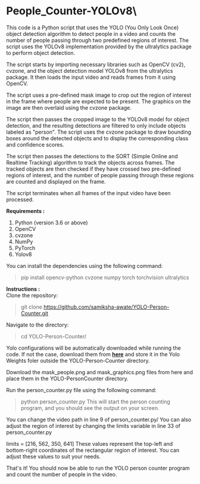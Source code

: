 # People_Counter-YOLOv8\
This code is a Python script that uses the YOLO (You Only Look Once) object detection algorithm to detect people in a video and counts the number of people passing through two predefined regions of interest. The script uses the YOLOv8 implementation provided by the ultralytics package to perform object detection.

The script starts by importing necessary libraries such as OpenCV (cv2), cvzone, and the object detection model YOLOv8 from the ultralytics package. It then loads the input video and reads frames from it using OpenCV.

The script uses a pre-defined mask image to crop out the region of interest in the frame where people are expected to be present. The graphics on the image are then overlaid using the cvzone package.

The script then passes the cropped image to the YOLOv8 model for object detection, and the resulting detections are filtered to only include objects labeled as "person". The script uses the cvzone package to draw bounding boxes around the detected objects and to display the corresponding class and confidence scores.

The script then passes the detections to the SORT (Simple Online and Realtime Tracking) algorithm to track the objects across frames. The tracked objects are then checked if they have crossed two pre-defined regions of interest, and the number of people passing through these regions are counted and displayed on the frame.

The script terminates when all frames of the input video have been processed.


**Requirements :**
1. Python (version 3.6 or above)
2. OpenCV
3. cvzone
4. NumPy
5. PyTorch
6. Yolov8

You can install the dependencies using the following command:
 >pip install opencv-python cvzone numpy torch torchvision ultralytics
 
**Instructions :**\
Clone the repository:
>git clone https://github.com/samiksha-awate/YOLO-Person-Counter.git

Navigate to the directory:
>cd YOLO-Person-Counter/

Yolo configurations will  be automatically downloaded while running the code. If not the case, download them from [**here**](https://github.com/ultralytics/ultralytics) and store it in the Yolo Weights foler outside the YOLO-Person-Counter directory.

Download the mask_people.png and mask_graphics.png files from here and place them in the YOLO-PersonCounter directory.

Run the person_counter.py file using the following command:
 >python person_counter.py
This will start the person counting program, and you should see the output on your screen.

You can change the video path in line 9 of person_counter.py/
You can also adjust the region of interest by changing the limits variable in line 33 of person_counter.py

limits = [216, 562, 350, 641]
These values represent the top-left and bottom-right coordinates of the rectangular region of interest. You can adjust these values to suit your needs.

That's it! You should now be able to run the YOLO person counter program and count the number of people in the video.
